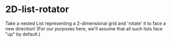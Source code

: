 # 2D-list-rotator
Take a nested List representing a 2-dimensional grid and 'rotate' it to face a new direction!
(For our purposes here, we'll assume that all such lists face "up" by default.)
